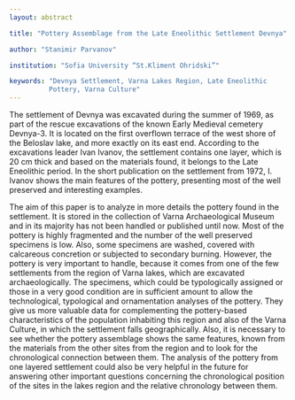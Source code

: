 ```yaml
---
layout: abstract

title: "Pottery Assemblage from the Late Eneolithic Settlement Devnya"

author: "Stanimir Parvanov"

institution: "Sofia University “St.Kliment Ohridski”"

keywords: "Devnya Settlement, Varna Lakes Region, Late Eneolithic
          Pottery, Varna Culture"
---
```


The settlement of Devnya was excavated during the summer of 1969, as
part of the rescue excavations of the known Early Medieval cemetery
Devnya-3. It is located on the first overflown terrace of the west
shore of the Beloslav lake, and more exactly on its east
end. According to the excavations leader Ivan Ivanov, the settlement
contains one layer, which is 20 cm thick and based on the materials
found, it belongs to the Late Eneolithic period. In the short
publication on the settlement from 1972, I. Ivanov shows the main
features of the pottery, presenting most of the well preserved and
interesting examples.

The aim of this paper is to analyze in more details the pottery found
in the settlement. It is stored in the collection of Varna
Archaeological Museum and in its majority has not been handled or
published until now. Most of the pottery is highly fragmented and the
number of the well preserved specimens is low. Also, some specimens
are washed, covered with calcareous concretion or subjected to
secondary burning. However, the pottery is very important to handle,
because it comes from one of the few settlements from the region of
Varna lakes, which are excavated archaeologically. The specimens,
which could be typologically assigned or those in a very good
condition are in sufficient amount to allow the technological,
typological and ornamentation analyses of the pottery. They give us
more valuable data for complementing the pottery-based characteristics
of the population inhabiting this region and also of the Varna
Culture, in which the settlement falls geographically. Also, it is
necessary to see whether the pottery assemblage shows the same
features, known from the materials from the other sites from the
region and to look for the chronological connection between them. The
analysis of the pottery from one layered settlement could also be very
helpful in the future for answering other important questions
concerning the chronological position of the sites in the lakes region
and the relative chronology between them.
